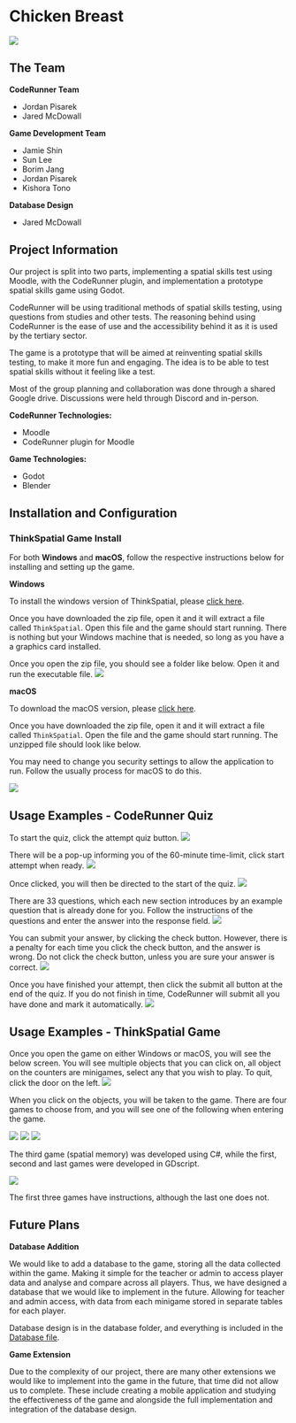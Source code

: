 # Chicken Breast

![](./markdown/team-logo.png)

## The Team

**CodeRunner Team**
- Jordan Pisarek
- Jared McDowall

**Game Development Team**
- Jamie Shin
- Sun Lee
- Borim Jang
- Jordan Pisarek
- Kishora Tono

**Database Design**
- Jared McDowall

## Project Information
Our project is split into two parts, implementing a spatial skills test using Moodle, with the CodeRunner plugin, and implementation a prototype spatial skills game using Godot.

CodeRunner will be using traditional methods of spatial skills testing, using questions from studies and other tests. The reasoning behind using CodeRunner is the ease of use and the accessibility behind it as it is used by the tertiary sector. 

The game is a prototype that will be aimed at reinventing spatial skills testing, to make it more fun and engaging. The idea is to be able to test spatial skills without it feeling like a test. 

Most of the group planning and collaboration was done through a shared Google drive. Discussions were held through Discord and in-person.

**CodeRunner Technologies:**
- Moodle
- CodeRunner plugin for Moodle

**Game Technologies:**
- Godot
- Blender

## Installation and Configuration

### ThinkSpatial Game Install

For both **Windows** and **macOS**, follow the respective instructions below for installing and setting up the game.

**Windows**

To install the windows version of ThinkSpatial, please 
[click here](https://drive.google.com/drive/folders/1Pgr53H91RY7xu9TXnaEsK2jk9MxzJOl2?usp=share_link).

Once you have downloaded the zip file, open it and it will extract a file called `ThinkSpatial`. Open this file and the game should start running. There is nothing but your Windows machine that is needed, so long as you have a a graphics card installed.

Once you open the zip file, you should see a folder like below. Open it and run the executable file.
![](./markdown/image2.png)

**macOS**

To download the macOS version, please [click here](https://drive.google.com/drive/folders/1Ju_4mUShzucqVj5Zb53ivJDQgCLmsuzc?usp=share_link).

Once you have downloaded the zip file, open it and it will extract a file called `ThinkSpatial`. Open the file and the game should start running. The unzipped file should look like below.

You may need to change you security settings to allow the application to run. Follow the usually process for macOS to do this.

![](./markdown/macDownload.png)

## Usage Examples - CodeRunner Quiz
To start the quiz, click the attempt quiz button.
![](./markdown/coderunner-1.png)

There will be a pop-up informing you of the 60-minute time-limit, click start attempt when ready.
![](./markdown/coderunner2.png)

Once clicked, you will then be directed to the start of the quiz.
![](./markdown/coderunner3.png)

There are 33 questions, which each new section introduces by an example question that is already done for you. Follow the instructions of the questions and enter the answer into the response field.
![](./markdown/coderunner4.png)

You can submit your answer, by clicking the check button. However, there is a penalty for each time you click the check button, and the answer is wrong. Do not click the check button, unless you are sure your answer is correct.
![](./markdown/coderunner5.png)

Once you have finished your attempt, then click the submit all button at the end of the quiz. If you do not finish in time, CodeRunner will submit all you have done and mark it automatically.
![](./markdown/coderunner6.png)

## Usage Examples - ThinkSpatial Game

Once you open the game on either Windows or macOS, you will see the below screen. You will see multiple objects that you can click on, all object on the counters are minigames, select any that you wish to play. To quit, click the door on the left.
![](./markdown/ThinkSpatial-menu.png)

When you click on the objects, you will be taken to the game. There are four games to choose from, and you will see one of the following when entering the game.

![](./markdown/miro.png)
![](./markdown/vantage.png)
![](./markdown/game-borim.png)

The third game (spatial memory) was developed using C#, while the first, second and last games were developed in GDscript.

![](./markdown/game-kishoraSun.png)

The first three games have instructions, although the last one does not.

## Future Plans

**Database Addition**

We would like to add a database to the game, storing all the data collected within the game. Making it simple for the teacher or admin to access player data and analyse and compare across all players. Thus, we have designed a database that we would like to implement in the future. Allowing for teacher and admin access, with data from each minigame stored in separate tables for each player.

Database design is in the database folder, and everything is included in the [Database file](https://github.com/uoa-compsci399-s2-2023/capstone-project-team-32/tree/main/database). 

**Game Extension**

Due to the complexity of our project, there are many other extensions we would like to implement into the game in the future, that time did not allow us to complete. These include creating a mobile application and studying the effectiveness of the game and alongside the full implementation and integration of the database design.
